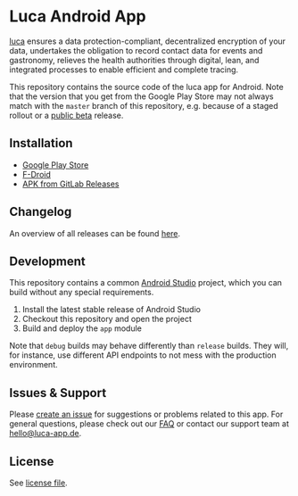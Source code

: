 # Luca Android App

[luca](https://luca-app.de) ensures a data protection-compliant, decentralized encryption of your data, undertakes the obligation to record contact data for events and gastronomy, relieves the health authorities through digital, lean, and integrated processes to enable efficient and complete tracing.

This repository contains the source code of the luca app for Android. Note that the version that you get from the Google Play Store may not always match with the `master` branch of this repository, e.g. because of a staged rollout or a [public beta](https://play.google.com/apps/testing/de.culture4life.luca) release.

## Installation

- [Google Play Store](https://play.google.com/store/apps/details?id=de.culture4life.luca)
- [F-Droid](https://gitlab.com/lucaapp/fdroid-repository)
- [APK from GitLab Releases](https://gitlab.com/lucaapp/android/-/releases)

## Changelog

An overview of all releases can be found [here](https://gitlab.com/lucaapp/android/-/blob/master/CHANGELOG.md).

## Development

This repository contains a common [Android Studio](https://developer.android.com/studio) project, which you can build without any special requirements.

1. Install the latest stable release of Android Studio
2. Checkout this repository and open the project
3. Build and deploy the `app` module

Note that `debug` builds may behave differently than `release` builds. They will, for instance, use different API endpoints to not mess with the production environment.

## Issues & Support

Please [create an issue](https://gitlab.com/lucaapp/android/-/issues) for suggestions or problems related to this app. For general questions, please check out our [FAQ](https://www.luca-app.de/faq/) or contact our support team at [hello@luca-app.de](mailto:hello@luca-app.de).

## License

See [license file](https://gitlab.com/lucaapp/android/-/blob/master/LICENSE).

